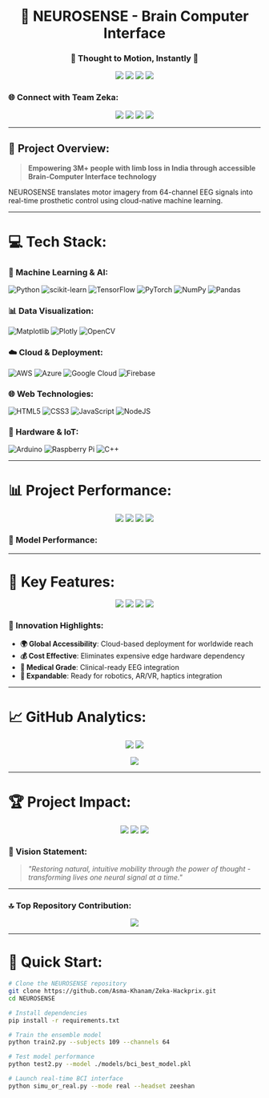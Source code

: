 <h1 align="center">🧠 NEUROSENSE - Brain Computer Interface</h1>
<h3 align="center">💫 Thought to Motion, Instantly 💫</h3>

<p align="center">
 <img src="https://img.shields.io/badge/BCI-EEG%2064%20Channel-purple.svg?style=for-the-badge"/>
 <img src="https://img.shields.io/badge/Accuracy-94.2%25-brightgreen.svg?style=for-the-badge"/>
 <img src="https://img.shields.io/badge/Latency-%3C100ms-blue.svg?style=for-the-badge"/>
 <img src="https://img.shields.io/badge/Team-Zeka%20Hackprix-red.svg?style=for-the-badge"/>
</p>

### 🌐 Connect with Team Zeka:
<p align="center">
 <a href="https://github.com/Asma-Khanam/Zeka-Hackprix"><img src="https://img.shields.io/badge/GitHub-%23121011.svg?logo=github&logoColor=white&style=for-the-badge"/></a>
 <a href="https://instagram.com/faaria.khanam"><img src="https://img.shields.io/badge/Instagram-%23E4405F.svg?logo=Instagram&logoColor=white&style=for-the-badge"/></a>
 <a href="https://linkedin.com/in/asmakhanam"><img src="https://img.shields.io/badge/LinkedIn-%230077B5.svg?logo=linkedin&logoColor=white&style=for-the-badge"/></a>
 <a href="https://x.com/faariakhanam"><img src="https://img.shields.io/badge/X-%231DA1F2.svg?logo=X&logoColor=white&style=for-the-badge"/></a>
</p>

---

## 🎯 Project Overview:
> **Empowering 3M+ people with limb loss in India through accessible Brain-Computer Interface technology**

NEUROSENSE translates motor imagery from 64-channel EEG signals into real-time prosthetic control using cloud-native machine learning.

---

# 💻 Tech Stack:

### 🧠 Machine Learning & AI:
![Python](https://img.shields.io/badge/python-3670A0?style=plastic&logo=python&logoColor=ffdd54)
![scikit-learn](https://img.shields.io/badge/scikit--learn-%23F7931E.svg?style=plastic&logo=scikit-learn&logoColor=white)
![TensorFlow](https://img.shields.io/badge/TensorFlow-%23FF6F00.svg?style=plastic&logo=TensorFlow&logoColor=white)
![PyTorch](https://img.shields.io/badge/PyTorch-%23EE4C2C.svg?style=plastic&logo=PyTorch&logoColor=white)
![NumPy](https://img.shields.io/badge/numpy-%23013243.svg?style=plastic&logo=numpy&logoColor=white)
![Pandas](https://img.shields.io/badge/pandas-%23150458.svg?style=plastic&logo=pandas&logoColor=white)

### 📊 Data Visualization:
![Matplotlib](https://img.shields.io/badge/Matplotlib-%23ffffff.svg?style=plastic&logo=Matplotlib&logoColor=black)
![Plotly](https://img.shields.io/badge/Plotly-%233F4F75.svg?style=plastic&logo=plotly&logoColor=white)
![OpenCV](https://img.shields.io/badge/opencv-%23white.svg?style=plastic&logo=opencv&logoColor=white)

### ☁️ Cloud & Deployment:
![AWS](https://img.shields.io/badge/AWS-%23FF9900.svg?style=plastic&logo=amazon-aws&logoColor=white)
![Azure](https://img.shields.io/badge/azure-%230072C6.svg?style=plastic&logo=microsoftazure&logoColor=white)
![Google Cloud](https://img.shields.io/badge/GoogleCloud-%234285F4.svg?style=plastic&logo=google-cloud&logoColor=white)
![Firebase](https://img.shields.io/badge/firebase-%23039BE5.svg?style=plastic&logo=firebase)

### 🌐 Web Technologies:
![HTML5](https://img.shields.io/badge/html5-%23E34F26.svg?style=plastic&logo=html5&logoColor=white)
![CSS3](https://img.shields.io/badge/css3-%231572B6.svg?style=plastic&logo=css3&logoColor=white)
![JavaScript](https://img.shields.io/badge/javascript-%23323330.svg?style=plastic&logo=javascript&logoColor=%23F7DF1E)
![NodeJS](https://img.shields.io/badge/node.js-6DA55F?style=plastic&logo=node.js&logoColor=white)

### 🔧 Hardware & IoT:
![Arduino](https://img.shields.io/badge/Arduino-00979D?style=plastic&logo=Arduino&logoColor=white)
![Raspberry Pi](https://img.shields.io/badge/Raspberry%20Pi-A22846?style=plastic&logo=Raspberry%20Pi&logoColor=white)
![C++](https://img.shields.io/badge/c++-%2300599C.svg?style=plastic&logo=c%2B%2B&logoColor=white)

---

# 📊 Project Performance:

<p align="center">
 <img src="https://img.shields.io/badge/Classification%20Accuracy-94.2%25-brightgreen?style=for-the-badge&logo=target"/>
 <img src="https://img.shields.io/badge/Response%20Latency-%3C87ms-blue?style=for-the-badge&logo=timer"/>
 <img src="https://img.shields.io/badge/EEG%20Channels-64-purple?style=for-the-badge&logo=brain"/>
 <img src="https://img.shields.io/badge/Test%20Subjects-109-orange?style=for-the-badge&logo=users"/>
</p>

### 🎯 Model Performance:
---

# 🚀 Key Features:

<p align="center">
  <img src="https://img.shields.io/badge/🌐%20Cloud%20Native-AWS%20|%20Azure%20|%20GCP-blue?style=for-the-badge"/>
  <img src="https://img.shields.io/badge/🧠%2064%20Channel-EEG%20Processing-purple?style=for-the-badge"/>
  <img src="https://img.shields.io/badge/⚡%20Real%20Time-%3C100ms%20Response-green?style=for-the-badge"/>
  <img src="https://img.shields.io/badge/🤖%20Ensemble%20ML-SVM%20+%20LDA%20+%20GB-orange?style=for-the-badge"/>
</p>

### 🎯 Innovation Highlights:
- **🌍 Global Accessibility**: Cloud-based deployment for worldwide reach
- **💰 Cost Effective**: Eliminates expensive edge hardware dependency  
- **🏥 Medical Grade**: Clinical-ready EEG integration
- **🔧 Expandable**: Ready for robotics, AR/VR, haptics integration

---

# 📈 GitHub Analytics:

<p align="center">
  <img src="https://github-readme-stats.vercel.app/api?username=Asma-Khanam&theme=tokyonight&hide_border=false&include_all_commits=true&count_private=true" />
  <img src="https://github-readme-streak-stats.herokuapp.com/?user=Asma-Khanam&theme=tokyonight&hide_border=false" />
</p>

<p align="center">
  <img src="https://github-readme-stats.vercel.app/api/top-langs/?username=Asma-Khanam&theme=tokyonight&hide_border=false&include_all_commits=true&count_private=true&layout=compact" />
</p>

---

# 🏆 Project Impact:

<p align="center">
  <img src="https://img.shields.io/badge/Target%20Users-3M+%20People%20with%20Limb%20Loss-red?style=for-the-badge&logo=heart"/>
  <img src="https://img.shields.io/badge/Geographic%20Focus-India%20&%20Global-green?style=for-the-badge&logo=world"/>
  <img src="https://img.shields.io/badge/Technology%20Type-Assistive%20BCI-blue?style=for-the-badge&logo=accessibility"/>
</p>

### 🌟 Vision Statement:
> *"Restoring natural, intuitive mobility through the power of thought - transforming lives one neural signal at a time."*

---

### 🔝 Top Repository Contribution:
<p align="center">
  <img src="https://github-contributor-stats.vercel.app/api?username=Asma-Khanam&limit=5&theme=algolia&combine_all_yearly_contributions=true" />
</p>

---

# 🚀 Quick Start:

```bash
# Clone the NEUROSENSE repository
git clone https://github.com/Asma-Khanam/Zeka-Hackprix.git
cd NEUROSENSE

# Install dependencies
pip install -r requirements.txt

# Train the ensemble model
python train2.py --subjects 109 --channels 64

# Test model performance  
python test2.py --model ./models/bci_best_model.pkl

# Launch real-time BCI interface
python simu_or_real.py --mode real --headset zeeshan
